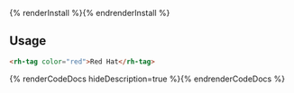 {% renderInstall %}{% endrenderInstall %}

## Usage

```html
<rh-tag color="red">Red Hat</rh-tag>
```

{% renderCodeDocs hideDescription=true %}{% endrenderCodeDocs %}
